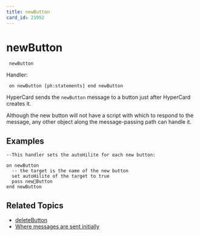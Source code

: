 ```yaml
---
title: newButton
card_id: 21952
---
```


# newButton

<code><pre>
newButton
</pre></code>

Handler:

<code><pre>
on newButton
  [ph:statements]
end newButton
</pre></code>

HyperCard sends the <code>newButton</code> message to a button just after HyperCard creates it. 

Although the new button will not have a script with which to respond to the message, any other object along the message-passing path can handle it. 


## Examples

```
--This handler sets the autoHilite for each new button:

on newButton
  -- the target is the name of the new button
  set autoHilite of the target to true
  pass newButton
end newButton
```

## Related Topics

* [deleteButton](/HyperTalkReference/systemmessages/deleteButton)
* [Where messages are sent initially](/HyperTalkReference/systemmessages/Where-messages-are-sent-initially)
